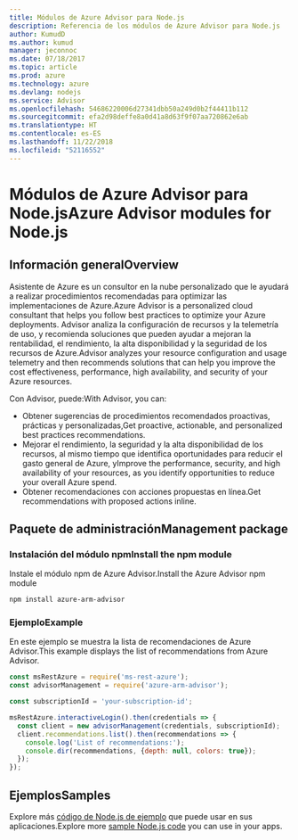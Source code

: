 ```yaml
---
title: Módulos de Azure Advisor para Node.js
description: Referencia de los módulos de Azure Advisor para Node.js
author: KumudD
ms.author: kumud
manager: jeconnoc
ms.date: 07/18/2017
ms.topic: article
ms.prod: azure
ms.technology: azure
ms.devlang: nodejs
ms.service: Advisor
ms.openlocfilehash: 54686220006d27341dbb50a249d0b2f44411b112
ms.sourcegitcommit: efa2d98deffe8a0d41a8d63f9f07aa720862e6ab
ms.translationtype: HT
ms.contentlocale: es-ES
ms.lasthandoff: 11/22/2018
ms.locfileid: "52116552"
---
```

# <a name="azure-advisor-modules-for-nodejs"></a><span data-ttu-id="f1104-103">Módulos de Azure Advisor para Node.js</span><span class="sxs-lookup"><span data-stu-id="f1104-103">Azure Advisor modules for Node.js</span></span>

## <a name="overview"></a><span data-ttu-id="f1104-104">Información general</span><span class="sxs-lookup"><span data-stu-id="f1104-104">Overview</span></span>

<span data-ttu-id="f1104-105">Asistente de Azure es un consultor en la nube personalizado que le ayudará a realizar procedimientos recomendadas para optimizar las implementaciones de Azure.</span><span class="sxs-lookup"><span data-stu-id="f1104-105">Azure Advisor is a personalized cloud consultant that helps you follow best practices to optimize your Azure deployments.</span></span> <span data-ttu-id="f1104-106">Advisor analiza la configuración de recursos y la telemetría de uso, y recomienda soluciones que pueden ayudar a mejoran la rentabilidad, el rendimiento, la alta disponibilidad y la seguridad de los recursos de Azure.</span><span class="sxs-lookup"><span data-stu-id="f1104-106">Advisor analyzes your resource configuration and usage telemetry and then recommends solutions that can help you improve the cost effectiveness, performance, high availability, and security of your Azure resources.</span></span>

<span data-ttu-id="f1104-107">Con Advisor, puede:</span><span class="sxs-lookup"><span data-stu-id="f1104-107">With Advisor, you can:</span></span>
- <span data-ttu-id="f1104-108">Obtener sugerencias de procedimientos recomendados proactivas, prácticas y personalizadas,</span><span class="sxs-lookup"><span data-stu-id="f1104-108">Get proactive, actionable, and personalized best practices recommendations.</span></span>
- <span data-ttu-id="f1104-109">Mejorar el rendimiento, la seguridad y la alta disponibilidad de los recursos, al mismo tiempo que identifica oportunidades para reducir el gasto general de Azure, y</span><span class="sxs-lookup"><span data-stu-id="f1104-109">Improve the performance, security, and high availability of your resources, as you identify opportunities to reduce your overall Azure spend.</span></span>
- <span data-ttu-id="f1104-110">Obtener recomendaciones con acciones propuestas en línea.</span><span class="sxs-lookup"><span data-stu-id="f1104-110">Get recommendations with proposed actions inline.</span></span>

## <a name="management-package"></a><span data-ttu-id="f1104-111">Paquete de administración</span><span class="sxs-lookup"><span data-stu-id="f1104-111">Management package</span></span>

### <a name="install-the-npm-module"></a><span data-ttu-id="f1104-112">Instalación del módulo npm</span><span class="sxs-lookup"><span data-stu-id="f1104-112">Install the npm module</span></span>

<span data-ttu-id="f1104-113">Instale el módulo npm de Azure Advisor.</span><span class="sxs-lookup"><span data-stu-id="f1104-113">Install the Azure Advisor npm module</span></span>

```bash
npm install azure-arm-advisor
```

### <a name="example"></a><span data-ttu-id="f1104-114">Ejemplo</span><span class="sxs-lookup"><span data-stu-id="f1104-114">Example</span></span>

<span data-ttu-id="f1104-115">En este ejemplo se muestra la lista de recomendaciones de Azure Advisor.</span><span class="sxs-lookup"><span data-stu-id="f1104-115">This example displays the list of recommendations from Azure Advisor.</span></span>

```javascript
const msRestAzure = require('ms-rest-azure');
const advisorManagement = require('azure-arm-advisor');

const subscriptionId = 'your-subscription-id';

msRestAzure.interactiveLogin().then(credentials => {
  const client = new advisorManagement(credentials, subscriptionId);
  client.recommendations.list().then(recommendations => {
    console.log('List of recommendations:');
    console.dir(recommendations, {depth: null, colors: true});
  });
});
```

## <a name="samples"></a><span data-ttu-id="f1104-116">Ejemplos</span><span class="sxs-lookup"><span data-stu-id="f1104-116">Samples</span></span>

<span data-ttu-id="f1104-117">Explore más [código de Node.js de ejemplo](https://azure.microsoft.com/resources/samples/?platform=nodejs) que puede usar en sus aplicaciones.</span><span class="sxs-lookup"><span data-stu-id="f1104-117">Explore more [sample Node.js code](https://azure.microsoft.com/resources/samples/?platform=nodejs) you can use in your apps.</span></span>
